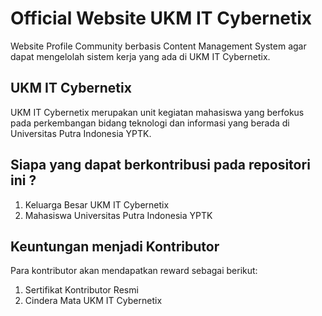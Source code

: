 # Official Website UKM IT Cybernetix
Website Profile Community berbasis Content Management System agar dapat mengelolah sistem kerja yang ada di UKM IT Cybernetix.

## UKM IT Cybernetix

UKM IT Cybernetix merupakan unit kegiatan mahasiswa yang berfokus pada perkembangan bidang teknologi dan informasi yang berada di Universitas Putra Indonesia YPTK.

## Siapa yang dapat berkontribusi pada repositori ini ?
1. Keluarga Besar UKM IT Cybernetix
2. Mahasiswa Universitas Putra Indonesia YPTK

## Keuntungan menjadi Kontributor
Para kontributor akan mendapatkan reward sebagai berikut:
1. Sertifikat Kontributor Resmi
2. Cindera Mata UKM IT Cybernetix
